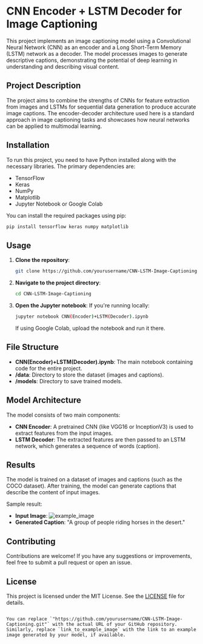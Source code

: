 # CNN Encoder + LSTM Decoder for Image Captioning

This project implements an image captioning model using a Convolutional Neural Network (CNN) as an encoder and a Long Short-Term Memory (LSTM) network as a decoder. The model processes images to generate descriptive captions, demonstrating the potential of deep learning in understanding and describing visual content.

## Project Description

The project aims to combine the strengths of CNNs for feature extraction from images and LSTMs for sequential data generation to produce accurate image captions. The encoder-decoder architecture used here is a standard approach in image captioning tasks and showcases how neural networks can be applied to multimodal learning.

## Installation

To run this project, you need to have Python installed along with the necessary libraries. The primary dependencies are:

- TensorFlow
- Keras
- NumPy
- Matplotlib
- Jupyter Notebook or Google Colab

You can install the required packages using pip:

```bash
pip install tensorflow keras numpy matplotlib
```

## Usage

1. **Clone the repository**:
   ```bash
   git clone https://github.com/yourusername/CNN-LSTM-Image-Captioning.git
   ```
2. **Navigate to the project directory**:
   ```bash
   cd CNN-LSTM-Image-Captioning
   ```
3. **Open the Jupyter notebook**:
   If you're running locally:
   ```bash
   jupyter notebook CNN(Encoder)+LSTM(Decoder).ipynb
   ```
   If using Google Colab, upload the notebook and run it there.

## File Structure

- **CNN(Encoder)+LSTM(Decoder).ipynb**: The main notebook containing code for the entire project.
- **/data**: Directory to store the dataset (images and captions).
- **/models**: Directory to save trained models.

## Model Architecture

The model consists of two main components:

- **CNN Encoder**: A pretrained CNN (like VGG16 or InceptionV3) is used to extract features from the input images.
- **LSTM Decoder**: The extracted features are then passed to an LSTM network, which generates a sequence of words (caption).

## Results

The model is trained on a dataset of images and captions (such as the COCO dataset). After training, the model can generate captions that describe the content of input images.

Sample result:
- **Input Image**: ![example_image](https://ibb.co/7gbGjNZ)
- **Generated Caption**: "A group of people riding horses in the desert."

## Contributing

Contributions are welcome! If you have any suggestions or improvements, feel free to submit a pull request or open an issue.

## License

This project is licensed under the MIT License. See the [LICENSE](LICENSE) file for details.
```

You can replace `"https://github.com/yourusername/CNN-LSTM-Image-Captioning.git"` with the actual URL of your GitHub repository. Similarly, replace `link_to_example_image` with the link to an example image generated by your model, if available.
